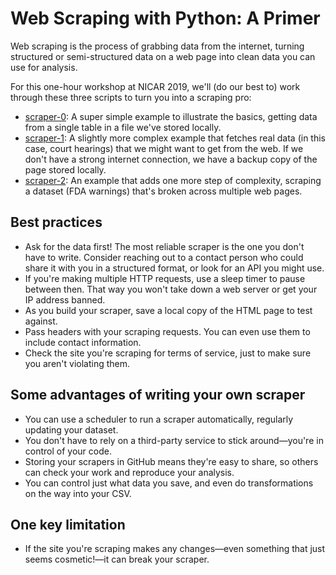 # Web Scraping with Python: A Primer

Web scraping is the process of grabbing data from the internet, turning structured or semi-structured data on a web page into clean data you can use for analysis.

For this one-hour workshop at NICAR 2019, we'll (do our best to) work through these three scripts to turn you into a scraping pro:

* [scraper-0](scraper-0.ipynb): A super simple example to illustrate the basics, getting data from a single table in a file we've stored locally.
* [scraper-1](scraper-1.ipynb): A slightly more complex example that fetches real data (in this case, court hearings) that we might want to get from the web. If we don't have a strong internet connection, we have a backup copy of the page stored locally.
* [scraper-2](scraper-2.ipynb): An example that adds one more step of complexity, scraping a dataset (FDA warnings) that's broken across multiple web pages.

## Best practices

* Ask for the data first! The most reliable scraper is the one you don't have to write. Consider reaching out to a contact person who could share it with you in a structured format, or look for an API you might use.
* If you're making multiple HTTP requests, use a sleep timer to pause between then. That way you won't take down a web server or get your IP address banned.
* As you build your scraper, save a local copy of the HTML page to test against.
* Pass headers with your scraping requests. You can even use them to include contact information.
* Check the site you're scraping for terms of service, just to make sure you aren't violating them.

## Some advantages of writing your own scraper

* You can use a scheduler to run a scraper automatically, regularly updating your dataset.
* You don't have to rely on a third-party service to stick around—you're in control of your code.
* Storing your scrapers in GitHub means they're easy to share, so others can check your work and reproduce your analysis.
* You can control just what data you save, and even do transformations on the way into your CSV.

## One key limitation

* If the site you're scraping makes any changes—even something that just seems cosmetic!—it can break your scraper.